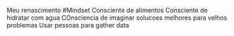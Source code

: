 Meu renascimento #Mindset
	Consciente de alimentos
	Consciente de hidratar com agua
	COnsciencia de imaginar solucoes melhores para velhos problemas
	Usar pessoas para gather data

